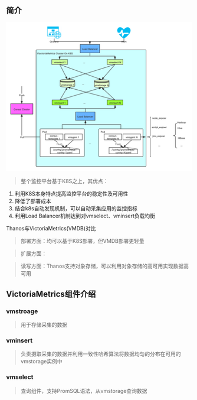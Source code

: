 ## 简介
![整体架构](images/MOBINMetrics架构图.png)

> 整个监控平台基于K8S之上，其优点：
  1. 利用K8S本身特点提高监控平台的稳定性及可用性
  2. 降低了部署成本
  3. 结合k8s自动发现机制，可以自动采集应用的监控指标
  4. 利用Load Balancer机制达到对vmselect、vminsert负载均衡

Thanos与VictoriaMetrics(VMDB)对比
> 部署方面：均可以基于K8S部署，但VMDB部署更轻量

> 扩展方面：

> 读写方面：Thanos支持对象存储，可以利用对象存储的高可用实现数据高可用


## VictoriaMetrics组件介绍

### vmstroage
> 用于存储采集的数据

### vminsert
> 负责摄取采集的数据并利用一致性哈希算法将数据均匀的分布在可用的vmstorage实例中

### vmselect
> 查询组件，支持PromSQL语法，从vmstorage查询数据
  





    